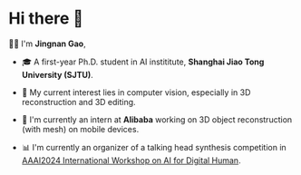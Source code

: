# Hi there 👋

👨‍🎓 I'm **Jingnan Gao**, 

- 🎓 A first-year Ph.D. student in AI instititute, **Shanghai Jiao Tong University (SJTU)**.

- 🥰 My current interest lies in computer vision, especially in 3D reconstruction and 3D editing.
- 🤗 I'm currently an intern at **Alibaba** working on 3D object reconstruction (with mesh) on mobile devices.
- 📊 I'm currently an organizer of a talking head synthesis competition in [AAAI2024 International Workshop on AI for Digital Human](https://digitalhumanworkshop.github.io/).

<!-- 
🕑 Some stats of my Github

![GitHub stats](https://github-readme-stats.vercel.app/api?username=G-1nOnly&show_icons=true&hide=prs&theme=tokyonight) -->
